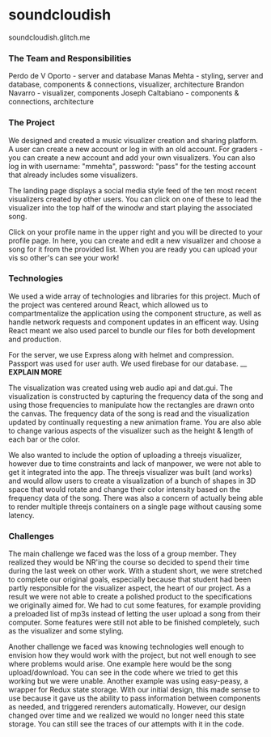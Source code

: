 # soundcloudish

soundcloudish.glitch.me

### The Team and Responsibilities
Perdo de V Oporto - server and database
Manas Mehta - styling, server and database, components & connections, visualizer, architecture
Brandon Navarro - visualizer, components
Joseph Caltabiano - components & connections, architecture

### The Project
We designed and created a music visualizer creation and sharing platform. A user can create a new account or log in with an old account. For graders - you can create a new account and add your own visualizers. You can also log in with username: "mmehta", password: "pass" for the testing account that already includes some visualizers. 

The landing page displays a social media style feed of the ten most recent visualizers created by other users. You can click on one of these to lead the visualizer into the top half of the winodw and start playing the associated song. 

Click on your profile name in the upper right and you will be directed to your profile page. In here, you can create and edit a new visualizer and choose a song for it from the provided list. When you are ready you can upload your vis so other's can see your work!

### Technologies
We used a wide array of technologies and libraries for this project. Much of the project was centered around React, which allowed us to compartmentalize the application using the component structure, as well as handle network requests and component updates in an efficent way. Using React meant we also used parcel to bundle our files for both development and production. 

For the server, we use Express along with helmet and compression. Passport was used for user auth. We used firebase for our database. __ **EXPLAIN MORE**

The visualization was created using web audio api and dat.gui. The visualization is constructed by capturing the frequency data of the song and using those frequencies to manipulate how the rectangles are drawn onto the canvas. The frequency data of the song is read and the visualization updated by continually requesting a new animation frame. You are also able to change various aspects of the visualizer such as the height & length of each bar or the color.

We also wanted to include the option of uploading a threejs visualizer, however due to time constraints and lack of manpower, we were not able to get it integrated into the app. The threejs visualizer was built (and works) and would allow users to create a visualization of a bunch of shapes in 3D space that would rotate and change their color intensity based on the frequency data of the song. There was also a concern of actually being able to render multiple threejs containers on a single page without causing some latency.


### Challenges
The main challenge we faced was the loss of a group member. They realized they would be NR'ing the course so decided to spend their time during the last week on other work. With a student short, we were stretched to complete our original goals, especially because that student had been partly responsible for the visualizer aspect, the heart of our project. As a result we were not able to create a polished product to the specifications we originally aimed for. We had to cut some features, for example providing a preloaded list of mp3s instead of letting the user upload a song from their computer. Some features were still not able to be finished completely, such as the visualizer and some styling. 

Another challenge we faced was knowing technologies well enough to envision how they would work with the project, but not well enough to see where problems would arise. One example here would be the song upload/download. You can see in the code where we tried to get this working but we were unable. Another example was using easy-peasy, a wrapper for Redux state storage. With our initial design, this made sense to use because it gave us the ability to pass information between components as needed, and triggered rerenders automatically. However, our design changed over time and we realized we would no longer need this state storage. You can still see the traces of our attempts with it in the code. 
